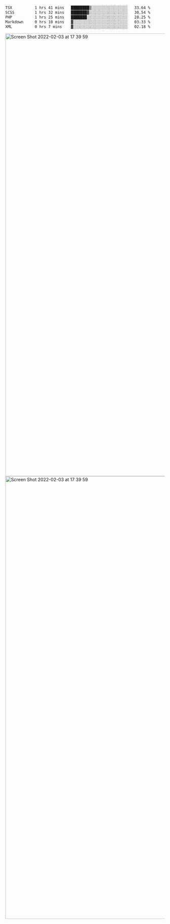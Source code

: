 <!--START_SECTION:waka-->

```txt
TSX          1 hrs 41 mins   ████████▒░░░░░░░░░░░░░░░░   33.64 %
SCSS         1 hrs 32 mins   ███████▓░░░░░░░░░░░░░░░░░   30.54 %
PHP          1 hrs 25 mins   ███████░░░░░░░░░░░░░░░░░░   28.25 %
Markdown     0 hrs 10 mins   ▓░░░░░░░░░░░░░░░░░░░░░░░░   03.33 %
XML          0 hrs 7 mins    ▓░░░░░░░░░░░░░░░░░░░░░░░░   02.18 %
```

<!--END_SECTION:waka-->

<img width="1400" alt="Screen Shot 2022-02-03 at 17 39 59" src="https://user-images.githubusercontent.com/45716542/152387304-f2b60485-53a6-4f4b-a818-5cefb1b0c0ae.png">
<img width="1400" alt="Screen Shot 2022-02-03 at 17 39 59" src="https://user-images.githubusercontent.com/45716542/152387273-ea5cdf21-2a45-44da-8bef-00c1763b1d42.png">
